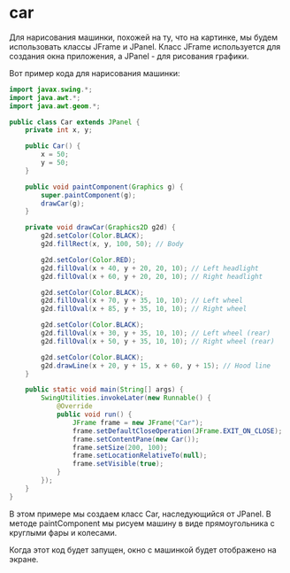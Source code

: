 # car

Для нарисования машинки, похожей на ту, что на картинке, мы будем использовать классы JFrame и JPanel. Класс JFrame используется для создания окна приложения, а JPanel - для рисования графики.

Вот пример кода для нарисования машинки:
```java
import javax.swing.*;
import java.awt.*;
import java.awt.geom.*;

public class Car extends JPanel {
    private int x, y;

    public Car() {
        x = 50;
        y = 50;
    }

    public void paintComponent(Graphics g) {
        super.paintComponent(g);
        drawCar(g);
    }

    private void drawCar(Graphics2D g2d) {
        g2d.setColor(Color.BLACK);
        g2d.fillRect(x, y, 100, 50); // Body

        g2d.setColor(Color.RED);
        g2d.fillOval(x + 40, y + 20, 20, 10); // Left headlight
        g2d.fillOval(x + 60, y + 20, 20, 10); // Right headlight

        g2d.setColor(Color.BLACK);
        g2d.fillOval(x + 70, y + 35, 10, 10); // Left wheel
        g2d.fillOval(x + 85, y + 35, 10, 10); // Right wheel

        g2d.setColor(Color.BLACK);
        g2d.fillOval(x + 30, y + 35, 10, 10); // Left wheel (rear)
        g2d.fillOval(x + 50, y + 35, 10, 10); // Right wheel (rear)

        g2d.setColor(Color.BLACK);
        g2d.drawLine(x + 20, y + 15, x + 60, y + 15); // Hood line
    }

    public static void main(String[] args) {
        SwingUtilities.invokeLater(new Runnable() {
            @Override
            public void run() {
                JFrame frame = new JFrame("Car");
                frame.setDefaultCloseOperation(JFrame.EXIT_ON_CLOSE);
                frame.setContentPane(new Car());
                frame.setSize(200, 100);
                frame.setLocationRelativeTo(null);
                frame.setVisible(true);
            }
        });
    }
}
```
В этом примере мы создаем класс Car, наследующийся от JPanel. В методе paintComponent мы рисуем машину в виде прямоугольника с круглыми фары и колесами.

Когда этот код будет запущен, окно с машинкой будет отображено на экране.
